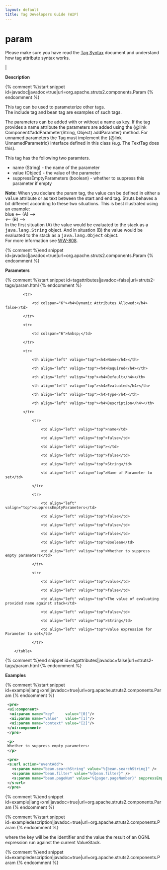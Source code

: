 ```yaml
---
layout: default
title: Tag Developers Guide (WIP)
---
```


# param


Please make sure you have read the [Tag Syntax](#PAGE_13927) document and understand how tag attribute syntax works.

| 

__Description__



{% comment %}start snippet id=javadoc|javadoc=true|url=org.apache.struts2.components.Param {% endcomment %}
<p> <p>This tag can be used to parameterize other tags.<br>
 The include tag and bean tag are examples of such tags.
 </p>

 <p>
 The parameters can be added with or without a name as key.
 If the tag provides a name attribute the parameters are added using the
 {@link Component#addParameter(String, Object) addParamter} method.
 For unnamed parameters the Tag must implement the {@link UnnamedParametric} interface defined in
 this class (e.g. The TextTag does this).
 </p>

 <p>
 This tag has the following two paramters.
 </p>
 <!-- START SNIPPET: params -->
 <ul>
      <li>name (String) - the name of the parameter</li>
      <li>value (Object) - the value of the parameter</li>
      <li>suppressEmptyParameters (boolean) - whether to suppress this parameter if empty</li>
 </ul>
 <!-- END SNIPPET: params -->
 <p>
 <b>Note:</b>
 When you declare the param tag, the value can be defined in either a <tt>value</tt> attribute or
 as text between the start and end tag. Struts behaves a bit different according to these two situations.
 This is best illustrated using an example:
 <br><param name="color">blue</param> <-- (A) -->
 <br><param name="color" value="blue"/> <-- (B) -->
 <br>In the first situation (A) the value would be evaluated to the stack as a <tt>java.lang.String</tt> object.
 And in situation (B) the value would be evaluated to the stack as a <tt>java.lang.Object</tt> object.
 <br>For more information see <a href="https://issues.apache.org/jira/browse/WW-808">WW-808</a>.
 </p>
</p>
{% comment %}end snippet id=javadoc|javadoc=true|url=org.apache.struts2.components.Param {% endcomment %}

__Parameters__



{% comment %}start snippet id=tagattributes|javadoc=false|url=struts2-tags/param.html {% endcomment %}
<p>		<table width="100%">

			<tr>

				<td colspan="6"><h4>Dynamic Attributes Allowed:</h4> false</td>

			</tr>

			<tr>

				<td colspan="6">&nbsp;</td>

			</tr>

			<tr>

				<th align="left" valign="top"><h4>Name</h4></th>

				<th align="left" valign="top"><h4>Required</h4></th>

				<th align="left" valign="top"><h4>Default</h4></th>

				<th align="left" valign="top"><h4>Evaluated</h4></th>

				<th align="left" valign="top"><h4>Type</h4></th>

				<th align="left" valign="top"><h4>Description</h4></th>

			</tr>

				<tr>

					<td align="left" valign="top">name</td>

					<td align="left" valign="top">false</td>

					<td align="left" valign="top"></td>

					<td align="left" valign="top">false</td>

					<td align="left" valign="top">String</td>

					<td align="left" valign="top">Name of Parameter to set</td>

				</tr>

				<tr>

					<td align="left" valign="top">suppressEmptyParameters</td>

					<td align="left" valign="top">false</td>

					<td align="left" valign="top">false</td>

					<td align="left" valign="top">false</td>

					<td align="left" valign="top">Boolean</td>

					<td align="left" valign="top">Whether to suppress empty parameters</td>

				</tr>

				<tr>

					<td align="left" valign="top">value</td>

					<td align="left" valign="top">false</td>

					<td align="left" valign="top">The value of evaluating provided name against stack</td>

					<td align="left" valign="top">false</td>

					<td align="left" valign="top">String</td>

					<td align="left" valign="top">Value expression for Parameter to set</td>

				</tr>

		</table>

</p>
{% comment %}end snippet id=tagattributes|javadoc=false|url=struts2-tags/param.html {% endcomment %}

__Examples__



{% comment %}start snippet id=example|lang=xml|javadoc=true|url=org.apache.struts2.components.Param {% endcomment %}

```xml
 <pre>
 <ui:component>
  <ui:param name="key"     value="[0]"/>
  <ui:param name="value"   value="[1]"/>
  <ui:param name="context" value="[2]"/>
 </ui:component>
 </pre>

 <p>
 Whether to suppress empty parameters:
 </p>

 <pre>
 <s:url action="eventAdd">
   <s:param name="bean.searchString" value="%{bean.searchString}" />
   <s:param name="bean.filter" value="%{bean.filter}" />
   <s:param name="bean.pageNum" value="%{pager.pageNumber}" suppressEmptyParameters="true" />
 </s:url>
 </pre>

```

{% comment %}end snippet id=example|lang=xml|javadoc=true|url=org.apache.struts2.components.Param {% endcomment %}


{% comment %}start snippet id=exampledescription|javadoc=true|url=org.apache.struts2.components.Param {% endcomment %}
<p> where the key will be the identifier and the value the result of an OGNL expression run against the current
 ValueStack.
</p>
{% comment %}end snippet id=exampledescription|javadoc=true|url=org.apache.struts2.components.Param {% endcomment %}
